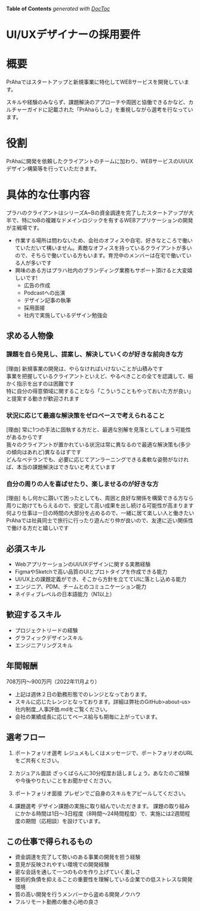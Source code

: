 <!-- START doctoc generated TOC please keep comment here to allow auto update -->
<!-- DON'T EDIT THIS SECTION, INSTEAD RE-RUN doctoc TO UPDATE -->
**Table of Contents**  *generated with [DocToc](https://github.com/thlorenz/doctoc)*

# UI/UXデザイナーの採用要件

# 概要
PrAhaではスタートアップと新規事業に特化してWEBサービスを開発しています。

スキルや経験のみならず、課題解決のアプローチや周囲と協働できるかなど、カルチャーガイドに記載された「PrAhaらしさ」を重視しながら選考を行なっています。
<br>

# 役割
PrAhaに開発を依頼したクライアントのチームに加わり、WEBサービスのUI/UXデザイン構築等を行っていただきます。
<br>

# 具体的な仕事内容
プラハのクライアントはシリーズA~Bの資金調達を完了したスタートアップが大半で、特にtoBの複雑なドメインロジックを有するWEBアプリケーションの開発が主戦場です。

- 作業する場所は問わないため、会社のオフィスや自宅、好きなところで働いていただいて構いません。素敵なオフィスを持っているクライアントが多いので、そちらで働いている方もいます。育児中のメンバーは在宅で働いている人が多いです
- 興味のある方はプラハ社内のブランディング業務もサポート頂けると大変嬉しいです!
  - 広告の作成
  - Podcastへの出演
  - デザイン記事の執筆
  - 採用面接
  - 社内で実施しているデザイン勉強会

## 求める人物像
### 課題を自ら発見し、提案し、解決していくのが好きな前向きな方
 [理由]
新規事業の開発は、やらなければいけないことが山積みです<br>
事業を把握しているクライアントといえど、やるべきことの全てを認識して、細かく指示を出すのは困難です<br>
特に自分の得意領域に関することなら「こういうこともやっておいた方が良い」と提案する動きが歓迎されます<br>

###  状況に応じて最適な解決策をゼロベースで考えられること
 [理由]
常に1つの手法に固執する方だと、最適な別解を見落としてしまう可能性があるからです<br>
我々のクライアントが置かれている状況は常に異なるので最適な解決策も(多少の傾向はあれど)異なるはずです<br>
どんなベテランでも、必要に応じてアンラーニングできる柔軟な姿勢がなければ、本当の課題解決はできないと考えています<br>

###  自分の周りの人を喜ばせたり、楽しませるのが好きな方
 [理由]
もし何かに躓いて困ったとしても、周囲と良好な関係を構築できる方なら周りに助けてもらえるので、安定して高い成果を出し続ける可能性が高まります<br>
何より仕事は一日の時間の大部分を占めるので、一緒に居て楽しい人と働きたい<br>
PrAhaでは社員同士で旅行に行ったり遊んだり仲が良いので、友達に近い関係性で働ける方だと嬉しいです<br>

## 必須スキル
- WebアプリケーションのUI/UXデザインに関する実務経験
- FigmaやSketchで高い品質のUIとプロトタイプを作成できる能力
- UI/UX上の課題定義ができ、そこから方針を立ててUIに落とし込める能力
- エンジニア、PDM、チームとのコミュニケーション能力
- ネイティブレベルの日本語能力（N1以上） 

## 歓迎するスキル
- プロジェクトリードの経験
- グラフィックデザインスキル
- エンジニアリングスキル

## 年間報酬
708万円～900万円（2022年11月より）

- 上記は週休２日の勤務形態でのレンジとなっております。
- スキルに応じたレンジとなっております。詳細は弊社のGitHub>about-us>社内制度_人事評価.mdをご覧ください。
- 会社の業績成長に応じてベース給与も期毎に上がっています。

## 選考フロー
1. ポートフォリオ選考
レジュメもしくはメッセージで、ポートフォリオのURLをご共有ください。

2. カジュアル面談
ざっくばらんに30分程度お話しましょう。あなたのご経験や今後やりたいことをお聞かせください。

3. ポートフォリオ面接
プレゼンでご自身のスキルをアピールしてください。

4. 課題選考
デザイン課題の実施に取り組んでいただきます。
課題の取り組みにかかる時間は1日～3日程度（8時間～24時間程度）で、実施には2週間程度の期間（応相談）を設けています。


## この仕事で得られるもの
- 資金調達を完了して勢いのある事業の開発を担う経験
- 意見が反映されやすい環境での開発経験
- 密な会話を通して一つのものを作り上げていく楽しさ
- 技術的負債を抑えることの重要性を理解している企業での低ストレスな開発環境
- 質の高い開発を行うメンバーから盗める開発ノウハウ
- フルリモート勤務の働き心地の良さ
